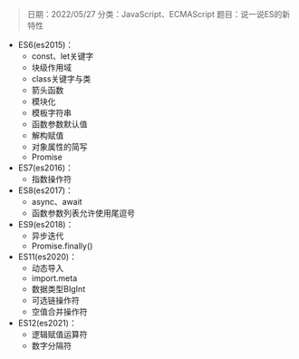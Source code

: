 > 日期：2022/05/27
分类：JavaScript、ECMAScript
题目：说一说ES的新特性

- ES6(es2015)：
    - const、let关键字
    - 块级作用域
    - class关键字与类
    - 箭头函数
    - 模块化
    - 模板字符串
    - 函数参数默认值
    - 解构赋值
    - 对象属性的简写
    - Promise
- ES7(es2016)：
    - 指数操作符
- ES8(es2017)：
    - async、await
    - 函数参数列表允许使用尾逗号
- ES9(es2018)：
    - 异步迭代
    - Promise.finally()
- ES11(es2020)：
    - 动态导入
    - import.meta
    - 数据类型BIgInt
    - 可选链操作符
    - 空值合并操作符
- ES12(es2021)：
    - 逻辑赋值运算符
    - 数字分隔符

